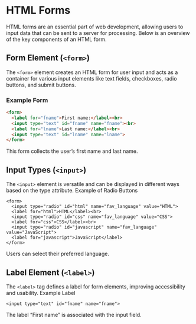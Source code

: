 # HTML Forms

HTML forms are an essential part of web development, allowing users to input data that can be sent to a server for processing. Below is an overview of the key components of an HTML form.

## Form Element (`<form>`)

The `<form>` element creates an HTML form for user input and acts as a container for various input elements like text fields, checkboxes, radio buttons, and submit buttons.

### Example Form

```html
<form>
  <label for="fname">First name:</label><br>
  <input type="text" id="fname" name="fname"><br>
  <label for="lname">Last name:</label><br>
  <input type="text" id="lname" name="lname">
</form>
```
This form collects the user’s first name and last name.

## Input Types (`<input>`)
The `<input>` element is versatile and can be displayed in different ways based on the type attribute.
Example of Radio Buttons
```<p>Choose your favorite Web language:</p>
<form>
  <input type="radio" id="html" name="fav_language" value="HTML">
  <label for="html">HTML</label><br>
  <input type="radio" id="css" name="fav_language" value="CSS">
  <label for="css">CSS</label><br>
  <input type="radio" id="javascript" name="fav_language" value="JavaScript">
  <label for="javascript">JavaScript</label>
</form>
```
Users can select their preferred language.

## Label Element (`<label>`)
The `<label>` tag defines a label for form elements, improving accessibility and usability.
Example Label
```<label for="fname">First name:</label>
<input type="text" id="fname" name="fname">
```
The label “First name” is associated with the input field.
